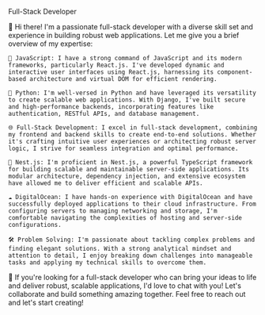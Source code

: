 Full-Stack Developer

👋 Hi there! I'm a passionate full-stack developer with a diverse skill set and experience in building robust web applications. Let me give you a brief overview of my expertise:

    🚀 JavaScript: I have a strong command of JavaScript and its modern frameworks, particularly React.js. I've developed dynamic and interactive user interfaces using React.js, harnessing its component-based architecture and virtual DOM for efficient rendering.

    🐍 Python: I'm well-versed in Python and have leveraged its versatility to create scalable web applications. With Django, I've built secure and high-performance backends, incorporating features like authentication, RESTful APIs, and database management.

    🌐 Full-Stack Development: I excel in full-stack development, combining my frontend and backend skills to create end-to-end solutions. Whether it's crafting intuitive user experiences or architecting robust server logic, I strive for seamless integration and optimal performance.

    🌱 Nest.js: I'm proficient in Nest.js, a powerful TypeScript framework for building scalable and maintainable server-side applications. Its modular architecture, dependency injection, and extensive ecosystem have allowed me to deliver efficient and scalable APIs.

    ☁️ DigitalOcean: I have hands-on experience with DigitalOcean and have successfully deployed applications to their cloud infrastructure. From configuring servers to managing networking and storage, I'm comfortable navigating the complexities of hosting and server-side configurations.

    🛠️ Problem Solving: I'm passionate about tackling complex problems and finding elegant solutions. With a strong analytical mindset and attention to detail, I enjoy breaking down challenges into manageable tasks and applying my technical skills to overcome them.

🌟 If you're looking for a full-stack developer who can bring your ideas to life and deliver robust, scalable applications, I'd love to chat with you! Let's collaborate and build something amazing together. Feel free to reach out and let's start creating!
